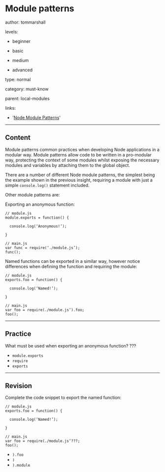 # Module patterns
author: tommarshall

levels:

  - beginner

  - basic

  - medium

  - advanced

type: normal

category: must-know

parent: local-modules

links:

  - '[Node Module Patterns](https://darrenderidder.github.io/talks/ModulePatterns/#/5)'


---
## Content

Module patterns common practices when developing Node applications in a modular way. Module patterns allow code to be written in a pro-modular way, protecting the context of some modules whilst exposing the necessary modules and variables by attaching them to the global object.

There are a number of different Node module patterns, the simplest being the example shown in the previous insight, requiring a module with just a simple `console.log()` statement included.

Other module patterns are:

Exporting an anonymous function:
```
// module.js
module.exports = function() {

  console.log(‘Anonymous!’);

}

// main.js
var func = require(‘./module.js’);
func();
```

Named functions can be exported in a similar way, however notice differences when defining the function and requiring the module:
```
// module.js
exports.foo = function() {

  console.log(‘Named!’);

}

// main.js
var foo = require(./module.js’).foo;
foo();
```

---
## Practice

What must be used when exporting an anonymous function?
???

* `module.exports`
* `require`
* `exports`

---
## Revision

Complete the code snippet to export the named function:
```
// module.js
exports.foo = function() {

  console.log(‘Named!’);

}

// main.js
var foo = require(./module.js’???;
foo();
```

* `).foo`
* `)`
* `).module`
